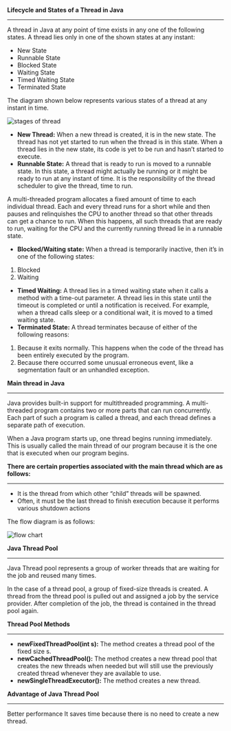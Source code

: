 
**Lifecycle and States of a Thread in Java**

---

A thread in Java at any point of time exists in any one of the following states. A thread lies only in one of the shown states at any instant:

- New State
- Runnable State
- Blocked State
- Waiting State
- Timed Waiting State
- Terminated State

The diagram shown below represents various states of a thread at any instant in time.

![stages of thread](https://github.com/rhushikesh2000/JAVA_TUTORIAL_/assets/124034778/5031c896-ba00-4935-b457-ac4693ff022b)



- **New Thread:** When a new thread is created, it is in the new state. The thread has not yet started to run when the thread is in this state. When a thread lies in the new state, its code is yet to be run and hasn’t started to execute.
- **Runnable State:** A thread that is ready to run is moved to a runnable state. In this state, a thread might actually be running or it might be ready to run at any instant of time. It is the responsibility of the thread scheduler to give the thread, time to run. 

A multi-threaded program allocates a fixed amount of time to each individual thread. Each and every thread runs for a short while and then pauses and relinquishes the CPU to another thread so that other threads can get a chance to run. When this happens, all such threads that are ready to run, waiting for the CPU and the currently running thread lie in a runnable state.


- **Blocked/Waiting state:** When a thread is temporarily inactive, then it’s in one of the following states: 
1. Blocked
1. Waiting
- **Timed Waiting:** A thread lies in a timed waiting state when it calls a method with a time-out parameter. A thread lies in this state until the timeout is completed or until a notification is received. For example, when a thread calls sleep or a conditional wait, it is moved to a timed waiting state.
- **Terminated State:** A thread terminates because of either of the following reasons: 
1. Because it exits normally. This happens when the code of the thread has been entirely executed by the program.
1. Because there occurred some unusual erroneous event, like a segmentation fault or an unhandled exception.


**Main thread in Java**

---

Java provides built-in support for multithreaded programming. A multi-threaded program contains two or more parts that can run concurrently. Each part of such a program is called a thread, and each thread defines a separate path of execution.

When a Java program starts up, one thread begins running immediately. This is usually called the main thread of our program because it is the one that is executed when our program begins. 

**There are certain properties associated with the main thread which are as follows:**

---

- It is the thread from which other “child” threads will be spawned.
- Often, it must be the last thread to finish execution because it performs various shutdown actions

The flow diagram is as follows:

![flow chart](https://github.com/rhushikesh2000/JAVA_TUTORIAL_/assets/124034778/11dbd927-7dc6-469d-b9b4-73025fcaf616)


**Java Thread Pool**

---

Java Thread pool represents a group of worker threads that are waiting for the job and reused many times.

In the case of a thread pool, a group of fixed-size threads is created. A thread from the thread pool is pulled out and assigned a job by the service provider. After completion of the job, the thread is contained in the thread pool again.


**Thread Pool Methods**

---

- **newFixedThreadPool(int s):** The method creates a thread pool of the fixed size s.
- **newCachedThreadPool():** The method creates a new thread pool that creates the new threads when needed but will still use the previously created thread whenever they are available to use.
- **newSingleThreadExecutor():** The method creates a new thread.

**Advantage of Java Thread Pool**

---

Better performance It saves time because there is no need to create a new thread.
